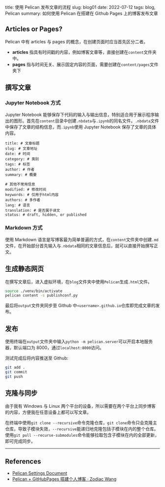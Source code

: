 title: 使用 Pelican 发布文章的流程
slug: blog01
date: 2022-07-12
tags: blog, Pelican
summary: 如何使用 Pelican 在搭建在 Github Pages 上的博客发布文章

## Articles or Pages?

Pelican 中有 articles 与 pages 的概念，在创建页面时应当首先区分二者。

- **articles** 指具有时间戳的内容，例如博客文章等，直接创建在`content`文件夹中。
- **pages** 指与时间无关、展示固定内容的页面，需要创建在`content/pages`文件夹下

## 撰写文章

### Jupyter Notebook 方式

Jupyter Notebook 能够保存下代码的输入与输出信息，特别适合用于展示程序输出的图形。首先在`content`目录中创建`.nbdata`与`.ipynb`的同名文件。`.nbdata`文件中保存了文章的结构信息，而`.ipynb`使用 Jupyter Notebook 保存了文章的具体内容。

```
title: # 文章标题
slug: # 文章地址
date: # 时间
category: # 类别
tags: # 标签
author: # 作者
summary: # 概要

# 其他不常用信息
modified: # 修改时间
keywords: # 仅用于html内容
authors: # 多作者
lang: # 语言
translation: # 是否属于译文
status: # draft, hidden, or published
```

### Markdown 方式

使用 Markdown 语言是写博客最为简单普遍的方式，在`content`文件夹中创建`.md`文件，在开始部分首先输入与`.nbdata`相同的文章信息后，就可以直接开始撰写正文。

## 生成静态网页

在撰写文章后，进入虚拟环境，在`blog`文件夹中使用`Pelican`生成`.html`文件。

```sh
source ./venv/bin/activate
pelican content -s publishconf.py
```

最后将`output`文件夹同步至 Github 中`<username>.github.io`仓库即完成文章的发布。

## 发布

使用终端在`output`文件夹中输入`python -m pelican.server`可以开启本地服务器，默认端口为 8000，通过`localhost:8000`访问。

测试完成后将内容推送至 Github:

```sh
git add .
git commit
git push
```

## 克隆与同步

由于我有 Windows 与 Linux 两个平台的设备，所以需要在两个平台上同步博客的内容，方便我在任意设备上都可以写文章。

在终端中使用`git clone --recursive`命令克隆仓库，`git clone`命令只会克隆主仓库，导致子模块失效，`--recursive`能递归地克隆包括子模块在内的整个仓库。使用`git pull --recurse-submodules`命令能够拉取包含子模块在内的全部更新，即可完成同步。

---

## References

- [Pelican Settings Document](https://docs.getpelican.com/en/latest/settings.html)
- [Pelican + GitHubPages 搭建个人博客 · Zodiac Wang](https://zodiac911.github.io/blog/static-blog.html#%E7%B3%BB%E7%BB%9F%E8%A6%81%E6%B1%82)